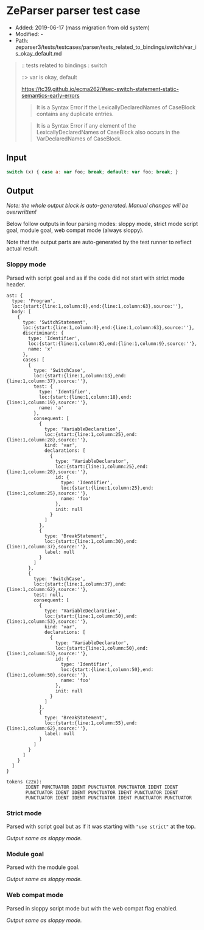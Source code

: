 # ZeParser parser test case

- Added: 2019-06-17 (mass migration from old system)
- Modified: -
- Path: zeparser3/tests/testcases/parser/tests_related_to_bindings/switch/var_is_okay_default.md

> :: tests related to bindings : switch
>
> ::> var is okay, default
> 
> https://tc39.github.io/ecma262/#sec-switch-statement-static-semantics-early-errors
> 
> > It is a Syntax Error if the LexicallyDeclaredNames of CaseBlock contains any duplicate entries.
> 
> > It is a Syntax Error if any element of the LexicallyDeclaredNames of CaseBlock also occurs in the VarDeclaredNames of CaseBlock.

## Input

`````js
switch (x) { case a: var foo; break; default: var foo; break; }
`````

## Output

_Note: the whole output block is auto-generated. Manual changes will be overwritten!_

Below follow outputs in four parsing modes: sloppy mode, strict mode script goal, module goal, web compat mode (always sloppy).

Note that the output parts are auto-generated by the test runner to reflect actual result.

### Sloppy mode

Parsed with script goal and as if the code did not start with strict mode header.

`````
ast: {
  type: 'Program',
  loc:{start:{line:1,column:0},end:{line:1,column:63},source:''},
  body: [
    {
      type: 'SwitchStatement',
      loc:{start:{line:1,column:0},end:{line:1,column:63},source:''},
      discriminant: {
        type: 'Identifier',
        loc:{start:{line:1,column:8},end:{line:1,column:9},source:''},
        name: 'x'
      },
      cases: [
        {
          type: 'SwitchCase',
          loc:{start:{line:1,column:13},end:{line:1,column:37},source:''},
          test: {
            type: 'Identifier',
            loc:{start:{line:1,column:18},end:{line:1,column:19},source:''},
            name: 'a'
          },
          consequent: [
            {
              type: 'VariableDeclaration',
              loc:{start:{line:1,column:25},end:{line:1,column:28},source:''},
              kind: 'var',
              declarations: [
                {
                  type: 'VariableDeclarator',
                  loc:{start:{line:1,column:25},end:{line:1,column:28},source:''},
                  id: {
                    type: 'Identifier',
                    loc:{start:{line:1,column:25},end:{line:1,column:25},source:''},
                    name: 'foo'
                  },
                  init: null
                }
              ]
            },
            {
              type: 'BreakStatement',
              loc:{start:{line:1,column:30},end:{line:1,column:37},source:''},
              label: null
            }
          ]
        },
        {
          type: 'SwitchCase',
          loc:{start:{line:1,column:37},end:{line:1,column:62},source:''},
          test: null,
          consequent: [
            {
              type: 'VariableDeclaration',
              loc:{start:{line:1,column:50},end:{line:1,column:53},source:''},
              kind: 'var',
              declarations: [
                {
                  type: 'VariableDeclarator',
                  loc:{start:{line:1,column:50},end:{line:1,column:53},source:''},
                  id: {
                    type: 'Identifier',
                    loc:{start:{line:1,column:50},end:{line:1,column:50},source:''},
                    name: 'foo'
                  },
                  init: null
                }
              ]
            },
            {
              type: 'BreakStatement',
              loc:{start:{line:1,column:55},end:{line:1,column:62},source:''},
              label: null
            }
          ]
        }
      ]
    }
  ]
}

tokens (22x):
       IDENT PUNCTUATOR IDENT PUNCTUATOR PUNCTUATOR IDENT IDENT
       PUNCTUATOR IDENT IDENT PUNCTUATOR IDENT PUNCTUATOR IDENT
       PUNCTUATOR IDENT IDENT PUNCTUATOR IDENT PUNCTUATOR PUNCTUATOR
`````

### Strict mode

Parsed with script goal but as if it was starting with `"use strict"` at the top.

_Output same as sloppy mode._

### Module goal

Parsed with the module goal.

_Output same as sloppy mode._

### Web compat mode

Parsed in sloppy script mode but with the web compat flag enabled.

_Output same as sloppy mode._
